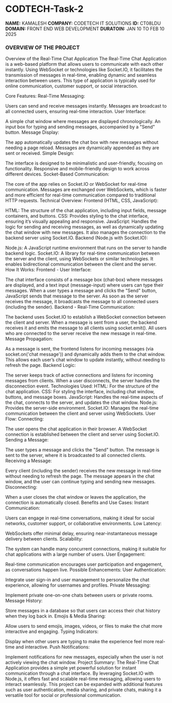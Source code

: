 # CODTECH-Task-2
**NAME:** KAMALESH 
**COMPANY:** CODETECH IT SOLUTIONS
**ID:** CT08LDU
**DOMAIN:** FRONT END WEB DEVELOPMENT
**DURATOIN:** JAN 10 TO FEB 10 2025


###   OVERVIEW OF THE PROJECT


Overview of the Real-Time Chat Application
The Real-Time Chat Application is a web-based platform that allows users to communicate with each other instantly. Using WebSocket or technologies like Socket.IO, it facilitates the transmission of messages in real-time, enabling dynamic and seamless interaction between users. This type of application is typically used for online communication, customer support, or social interaction.

Core Features:
Real-Time Messaging:

Users can send and receive messages instantly.
Messages are broadcast to all connected users, ensuring real-time interaction.
User Interface:

A simple chat window where messages are displayed chronologically.
An input box for typing and sending messages, accompanied by a "Send" button.
Message Display:

The app automatically updates the chat box with new messages without needing a page reload.
Messages are dynamically appended as they are sent or received.
Simple Design:

The interface is designed to be minimalistic and user-friendly, focusing on functionality.
Responsive and mobile-friendly design to work across different devices.
Socket-Based Communication:

The core of the app relies on Socket.IO or WebSocket for real-time communication.
Messages are exchanged over WebSockets, which is faster and more efficient for real-time communication compared to traditional HTTP requests.
Technical Overview:
Frontend (HTML, CSS, JavaScript):

HTML: The structure of the chat application, including input fields, message containers, and buttons.
CSS: Provides styling to the chat interface, ensuring it’s visually appealing and responsive.
JavaScript: Handles the logic for sending and receiving messages, as well as dynamically updating the chat window with new messages. It also manages the connection to the backend server using Socket.IO.
Backend (Node.js with Socket.IO):

Node.js: A JavaScript runtime environment that runs on the server to handle backend logic.
Socket.IO: A library for real-time communication between the server and the client, using WebSockets or similar technologies. It enables bidirectional communication between the client and the server.
How It Works:
Frontend - User Interface:

The chat interface consists of a message box (chat-box) where messages are displayed, and a text input (message-input) where users can type their messages.
When a user types a message and clicks the "Send" button, JavaScript sends that message to the server.
As soon as the server receives the message, it broadcasts the message to all connected users (including the sender).
Backend - Real-Time Communication:

The backend uses Socket.IO to establish a WebSocket connection between the client and server.
When a message is sent from a user, the backend receives it and emits the message to all clients using socket.emit().
All users who are connected to the server receive the new message in real-time.
Message Propagation:

As a message is sent, the frontend listens for incoming messages (via socket.on('chat message')) and dynamically adds them to the chat window.
This allows each user’s chat window to update instantly, without needing to refresh the page.
Backend Logic:

The server keeps track of active connections and listens for incoming messages from clients.
When a user disconnects, the server handles the disconnection event.
Technologies Used:
HTML: For the structure of the chat application.
CSS: For styling the interface, including chat window, buttons, and message boxes.
JavaScript: Handles the real-time aspects of the chat, connects to the server, and updates the chat window.
Node.js: Provides the server-side environment.
Socket.IO: Manages the real-time communication between the client and server using WebSockets.
User Flow:
Connecting:

The user opens the chat application in their browser.
A WebSocket connection is established between the client and server using Socket.IO.
Sending a Message:

The user types a message and clicks the "Send" button.
The message is sent to the server, where it is broadcasted to all connected clients.
Receiving a Message:

Every client (including the sender) receives the new message in real-time without needing to refresh the page.
The message appears in the chat window, and the user can continue typing and sending new messages.
Disconnecting:

When a user closes the chat window or leaves the application, the connection is automatically closed.
Benefits and Use Cases:
Instant Communication:

Users can engage in real-time conversations, making it ideal for social networks, customer support, or collaborative environments.
Low Latency:

WebSockets offer minimal delay, ensuring near-instantaneous message delivery between clients.
Scalability:

The system can handle many concurrent connections, making it suitable for chat applications with a large number of users.
User Engagement:

Real-time communication encourages user participation and engagement, as conversations happen live.
Possible Enhancements:
User Authentication:

Integrate user sign-in and user management to personalize the chat experience, allowing for usernames and profiles.
Private Messaging:

Implement private one-on-one chats between users or private rooms.
Message History:

Store messages in a database so that users can access their chat history when they log back in.
Emojis & Media Sharing:

Allow users to send emojis, images, videos, or files to make the chat more interactive and engaging.
Typing Indicators:

Display when other users are typing to make the experience feel more real-time and interactive.
Push Notifications:

Implement notifications for new messages, especially when the user is not actively viewing the chat window.
Project Summary:
The Real-Time Chat Application provides a simple yet powerful solution for instant communication through a chat interface. By leveraging Socket.IO with Node.js, it offers fast and scalable real-time messaging, allowing users to interact seamlessly. This project can be expanded with additional features such as user authentication, media sharing, and private chats, making it a versatile tool for social or professional communication.



